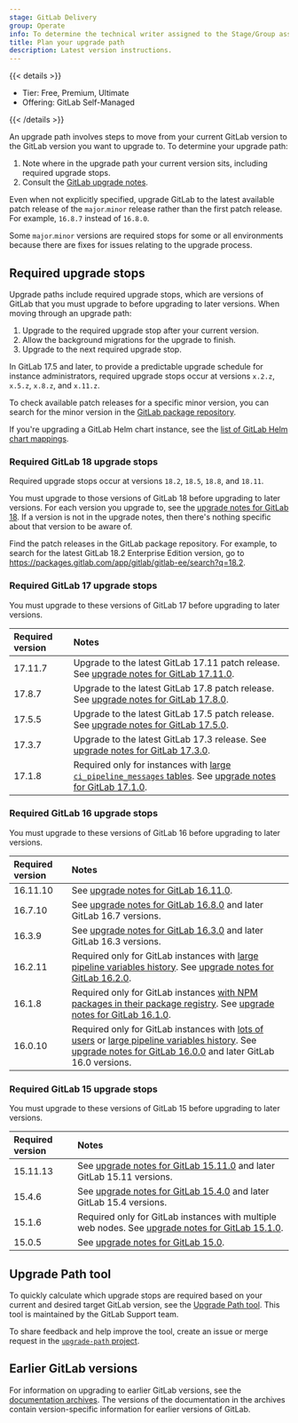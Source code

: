 ```yaml
---
stage: GitLab Delivery
group: Operate
info: To determine the technical writer assigned to the Stage/Group associated with this page, see https://handbook.gitlab.com/handbook/product/ux/technical-writing/#assignments
title: Plan your upgrade path
description: Latest version instructions.
---
```


{{< details >}}

- Tier: Free, Premium, Ultimate
- Offering: GitLab Self-Managed

{{< /details >}}

An upgrade path involves steps to move from your current GitLab version to the GitLab version you want to
upgrade to. To determine your upgrade path:

1. Note where in the upgrade path your current version sits, including required upgrade stops.
1. Consult the [GitLab upgrade notes](versions/_index.md).

Even when not explicitly specified, upgrade GitLab to the latest available patch release of the `major`.`minor` release
rather than the first patch release. For example, `16.8.7` instead of `16.8.0`.

Some `major`.`minor` versions are required stops for some or all environments because there are
fixes for issues relating to the upgrade process.

## Required upgrade stops

Upgrade paths include required upgrade stops, which are versions of GitLab that you must upgrade to before upgrading to
later versions. When moving through an upgrade path:

1. Upgrade to the required upgrade stop after your current version.
1. Allow the background migrations for the upgrade to finish.
1. Upgrade to the next required upgrade stop.

In GitLab 17.5 and later, to provide a predictable upgrade schedule for instance administrators, required upgrade stops occur
at versions `x.2.z`, `x.5.z`, `x.8.z`, and `x.11.z`.

To check available patch releases for a specific minor version, you can search for the minor version
in the [GitLab package repository](https://packages.gitlab.com/gitlab).

If you're upgrading a GitLab Helm chart instance, see the
[list of GitLab Helm chart mappings](https://docs.gitlab.com/charts/installation/version_mappings/#previous-chart-versions).

### Required GitLab 18 upgrade stops

Required upgrade stops occur at versions `18.2`, `18.5`, `18.8`, and `18.11`.

You must upgrade to those versions of GitLab 18 before upgrading to later versions. For each version you upgrade to,
see the [upgrade notes for GitLab 18](versions/gitlab_18_changes.md). If a version is not
in the upgrade notes, then there's nothing specific about that version to be aware of.

Find the patch releases in the GitLab package repository. For example, to search for the latest
GitLab 18.2 Enterprise Edition version, go to <https://packages.gitlab.com/app/gitlab/gitlab-ee/search?q=18.2>.

### Required GitLab 17 upgrade stops

You must upgrade to these versions of GitLab 17 before upgrading to later versions.

| Required version | Notes |
|:-----------------|:------|
| 17.11.7          | Upgrade to the latest GitLab 17.11 patch release. See [upgrade notes for GitLab 17.11.0](versions/gitlab_17_changes.md#upgrades-to-17110). |
| 17.8.7           | Upgrade to the latest GitLab 17.8 patch release. See [upgrade notes for GitLab 17.8.0](versions/gitlab_17_changes.md#upgrades-to-1780). |
| 17.5.5           | Upgrade to the latest GitLab 17.5 patch release. See [upgrade notes for GitLab 17.5.0](versions/gitlab_17_changes.md#upgrades-to-1750). |
| 17.3.7           | Upgrade to the latest GitLab 17.3 release. See [upgrade notes for GitLab 17.3.0](versions/gitlab_17_changes.md#upgrades-to-1730). |
| 17.1.8           | Required only for instances with [large `ci_pipeline_messages` tables](versions/gitlab_17_changes.md#long-running-pipeline-messages-data-change). See [upgrade notes for GitLab 17.1.0](versions/gitlab_17_changes.md#upgrades-to-1710).|

### Required GitLab 16 upgrade stops

You must upgrade to these versions of GitLab 16 before upgrading to later versions.

| Required version | Notes |
|:-----------------|:------|
| 16.11.10         | See [upgrade notes for GitLab 16.11.0](versions/gitlab_16_changes.md#16110). |
| 16.7.10          | See [upgrade notes for GitLab 16.8.0](versions/gitlab_16_changes.md#1670) and later GitLab 16.7 versions. |
| 16.3.9           | See [upgrade notes for GitLab 16.3.0](versions/gitlab_16_changes.md#1630) and later GitLab 16.3 versions. |
| 16.2.11          | Required only for GitLab instances with [large pipeline variables history](versions/gitlab_16_changes.md#1630). See [upgrade notes for GitLab 16.2.0](versions/gitlab_16_changes.md#1620). |
| 16.1.8           | Required only for GitLab instances [with NPM packages in their package registry](versions/gitlab_16_changes.md#1610). See [upgrade notes for GitLab 16.1.0](versions/gitlab_16_changes.md#1610). |
| 16.0.10          | Required only for GitLab instances with [lots of users](versions/gitlab_16_changes.md#long-running-user-type-data-change) or [large pipeline variables history](versions/gitlab_16_changes.md#1610). See [upgrade notes for GitLab 16.0.0](versions/gitlab_16_changes.md#1600) and later GitLab 16.0 versions. |

### Required GitLab 15 upgrade stops

You must upgrade to these versions of GitLab 15 before upgrading to later versions.

| Required version | Notes |
|:-----------------|:------|
| 15.11.13         | See [upgrade notes for GitLab 15.11.0](versions/gitlab_15_changes.md#15110) and later GitLab 15.11 versions. |
| 15.4.6           | See [upgrade notes for GitLab 15.4.0](versions/gitlab_15_changes.md#1540) and later GitLab 15.4 versions. |
| 15.1.6           | Required only for GitLab instances with multiple web nodes. See [upgrade notes for GitLab 15.1.0](versions/gitlab_15_changes.md#1510). |
| 15.0.5           | See [upgrade notes for GitLab 15.0](versions/gitlab_15_changes.md#1500). |

## Upgrade Path tool

To quickly calculate which upgrade stops are required based on your current and desired target GitLab version, see the
[Upgrade Path tool](https://gitlab-com.gitlab.io/support/toolbox/upgrade-path/). This tool is
maintained by the GitLab Support team.

To share feedback and help improve the tool, create an issue or merge request in the
[`upgrade-path` project](https://gitlab.com/gitlab-com/support/toolbox/upgrade-path).

## Earlier GitLab versions

For information on upgrading to earlier GitLab versions, see the [documentation archives](https://archives.docs.gitlab.com).
The versions of the documentation in the archives contain version-specific information for earlier versions of GitLab.

